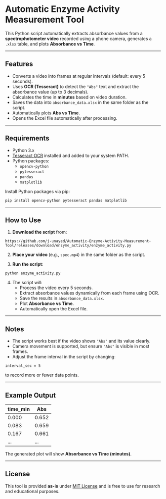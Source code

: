 # Automatic Enzyme Activity Measurement Tool

This Python script automatically extracts absorbance values from a **spectrophotometer video** recorded using a phone camera, generates a `.xlsx` table, and plots **Absorbance vs Time**.

---

## Features

- Converts a video into frames at regular intervals (default: every 5 seconds).  
- Uses **OCR (Tesseract)** to detect the `"Abs"` text and extract the absorbance value (up to 3 decimals).  
- Calculates the time in **minutes** based on video duration.  
- Saves the data into `absorbance_data.xlsx` in the same folder as the script.  
- Automatically plots **Abs vs Time**.  
- Opens the Excel file automatically after processing.

---

## Requirements

- Python 3.x  
- [Tesseract OCR](https://github.com/tesseract-ocr/tesseract) installed and added to your system PATH.  
- Python packages:
  - `opencv-python`
  - `pytesseract`
  - `pandas`
  - `matplotlib`

Install Python packages via pip:

```
pip install opencv-python pytesseract pandas matplotlib
```

---

## How to Use

1. **Download the script** from:

```
https://github.com/j-unayed/Automatic-Enzyme-Activity-Measurement-Tool/releases/download/enzyme_activity/enzyme_activity.py
```

2. **Place your video** (e.g., `spec.mp4`) in the same folder as the script.

3. **Run the script**:

```
python enzyme_activity.py
```

4. The script will:
   - Process the video every 5 seconds.  
   - Extract absorbance values dynamically from each frame using OCR.  
   - Save the results in `absorbance_data.xlsx`.  
   - Plot **Absorbance vs Time**.  
   - Automatically open the Excel file.

---

## Notes

- The script works best if the video shows `"Abs"` and its value clearly.  
- Camera movement is supported, but ensure `"Abs"` is visible in most frames.  
- Adjust the frame interval in the script by changing:

```
interval_sec = 5
```

to record more or fewer data points.

---

## Example Output

| time_min | Abs   |
|----------|-------|
| 0.000    | 0.652 |
| 0.083    | 0.659 |
| 0.167    | 0.661 |
| ...      | ...   |

The generated plot will show **Absorbance vs Time (minutes)**.

---

## License

This tool is provided **as-is** under [MIT License](LICENSE) and is free to use for research and educational purposes.
